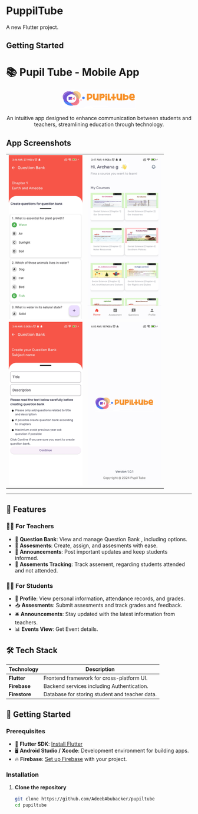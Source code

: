 # PuppilTube

A new Flutter project.

## Getting Started

# 📚 Pupil Tube - Mobile App

<div align="center">
  <img src="https://github.com/AdeebAbubacker/pupiltube/blob/main/assets/icon/pupil.png" alt="SchoolConnect Logo" width="200"/>
  <p>An intuitive app designed to enhance communication between students and teachers, streamlining education through technology.</p>
</div>

## App Screenshots

<div align="center">
  <table>
    <tr>
      <td>
        <img src="https://github.com/AdeebAbubacker/pupiltube/blob/main/assets/readme/screen%201.jpg" alt="Screen 1" width="200"/>
      </td>
      <td>
        <img src="https://github.com/AdeebAbubacker/pupiltube/blob/main/assets/readme/screen%202.jpg" alt="Screen 2" width="200"/>
      </td>
    </tr>
    <tr>
      <td>
        <img src="https://github.com/AdeebAbubacker/pupiltube/blob/main/assets/readme/screen%203.jpg" alt="Screen 3" width="200"/>
      </td>
      <td>
        <img src="https://github.com/AdeebAbubacker/pupiltube/blob/main/assets/readme/screen%204.jpg" alt="Screen 4" width="200"/>
      </td>
    </tr>
  </table>
</div>

---

## 🌟 Features

### 👨‍🏫 For Teachers

- 📝 **Question Bank**: View and manage Question Bank , including options.
- 📄 **Assesments**: Create, assign, and assesments with ease.
- 📢 **Announcements**: Post important updates and keep students informed.
- 📅 **Assements Tracking**: Track assement, regarding students attended and not attended.

### 👩‍🎓 For Students

- 👤 **Profile**: View personal information, attendance records, and grades.
- 📥 **Assesments**: Submit assesments and track grades and feedback.
- 🛎️ **Announcements**: Stay updated with the latest information from teachers.
- 📊 **Events View**: Get Event details.

## 🛠️ Tech Stack

| Technology    | Description                                    |
| ------------- | ---------------------------------------------- |
| **Flutter**   | Frontend framework for cross-platform UI.      |
| **Firebase**  | Backend services including Authentication.     |
| **Firestore** | Database for storing student and teacher data. |

## 🚀 Getting Started

### Prerequisites

- 📱 **Flutter SDK**: [Install Flutter](https://flutter.dev/docs/get-started/install)
- 🖥️ **Android Studio / Xcode**: Development environment for building apps.
- 🔥 **Firebase**: [Set up Firebase](https://firebase.google.com/docs/flutter/setup) with your project.

### Installation

1. **Clone the repository**

   ```bash
   git clone https://github.com/AdeebAbubacker/pupiltube
   cd pupiltube

   ```
